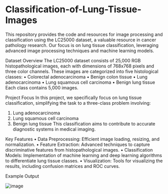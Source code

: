 # Classification-of-Lung-Tissue-Images

This repository provides the code and resources for image processing and classification using the LC25000 dataset, a valuable resource in cancer pathology research. Our focus is on lung tissue classification, leveraging advanced image processing techniques and machine learning models.

Dataset Overview
The LC25000 dataset consists of 25,000 RGB histopathological images, each with dimensions of 768x768 pixels and three color channels. These images are categorized into five histological classes:
•	Colorectal adenocarcinoma
•	Benign colon tissue
•	Lung adenocarcinoma
•	Lung squamous cell carcinoma
•	Benign lung tissue
Each class contains 5,000 images.

Project Focus
In this project, we specifically focus on lung tissue classification, simplifying the task to a three-class problem involving:
1.	Lung adenocarcinoma
2.	Lung squamous cell carcinoma
3.	Benign lung tissue
This classification aims to contribute to accurate diagnostic systems in medical imaging.

Key Features
•	Data Preprocessing: Efficient image loading, resizing, and normalization.
•	Feature Extraction: Advanced techniques to capture discriminative features from histopathological images.
•	Classification Models: Implementation of machine learning and deep learning algorithms to differentiate lung tissue classes.
•	Visualization: Tools for visualizing the results, including confusion matrices and ROC curves.

Example Output

![image](https://github.com/user-attachments/assets/478483be-e566-4a76-b665-9fe44b3e42eb)
